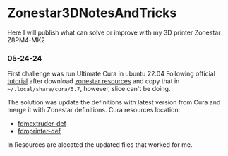 # Zonestar3DNotesAndTricks

Here I will publish what can solve or improve with my 3D printer Zonestar Z8PM4-MK2 

### 05-24-24
First challenge was run Ultimate Cura  in ubuntu 22.04 Following official  [tutorial](https://www.youtube.com/watch?v=h2GynyUo7wQ) 
after download [zonestar resources](https://github.com/ZONESTAR3D/Slicing-Guide/tree/master/cura) and copy that in
`~/.local/share/cura/5.7`, however, slice can't be doing.   

The solution was update the definitions with latest version from Cura and merge it with Zonestar definitions. 
Cura resources location:
 - [fdmextruder-def](https://github.com/Ultimaker/Cura/blob/main/resources/definitions/fdmextruder.def.json)
 - [fdmprinter-def](https://github.com/Ultimaker/Cura/blob/main/resources/definitions/fdmprinter.def.json)
 
 In Resources are alocated the updated files that worked for me. 
 


